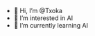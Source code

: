 - 👋 Hi, I’m @Txoka
- 👀 I’m interested in AI
- 🌱 I’m currently learning AI

<!---
Txoka/Txoka is a ✨ special ✨ repository because its `README.md` (this file) appears on your GitHub profile.
You can click the Preview link to take a look at your changes.
--->
